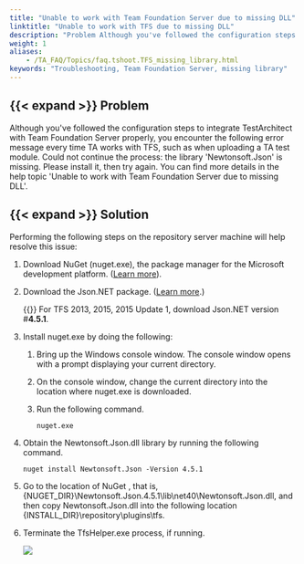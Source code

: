 ```yaml
--- 
title: "Unable to work with Team Foundation Server due to missing DLL"
linktitle: "Unable to work with TFS due to missing DLL"
description: "Problem Although you've followed the configuration steps to integrate TestArchitect with Team Foundation Server properly, you encounter the following error message every time TA works with TFS, such ..."
weight: 1
aliases: 
    - /TA_FAQ/Topics/faq.tshoot.TFS_missing_library.html
keywords: "Troubleshooting, Team Foundation Server, missing library"
---
```


## {{< expand >}} Problem

Although you've followed the configuration steps to integrate TestArchitect with Team Foundation Server properly, you encounter the following error message every time TA works with TFS, such as when uploading a TA test module. Could not continue the process: the library 'Newtonsoft.Json' is missing. Please install it, then try again. You can find more details in the help topic 'Unable to work with Team Foundation Server due to missing DLL'.

## {{< expand >}} Solution

Performing the following steps on the repository server machine will help resolve this issue:

1.  Download NuGet \(nuget.exe\), the package manager for the Microsoft development platform. \([Learn more](https://dist.nuget.org/index.html)\).
2.  Download the Json.NET package. \([Learn more](https://www.nuget.org/packages/Newtonsoft.Json/4.5.1).\)

    {{<important>}} For TFS 2013, 2015, 2015 Update 1, download Json.NET version \#**4.5.1**.

3.  Install nuget.exe by doing the following:
    1.  Bring up the Windows console window. The console window opens with a prompt displaying your current directory.
    2.  On the console window, change the current directory into the location where nuget.exe is downloaded.
    3.  Run the following command.

        ```
        nuget.exe
        ```

4.  Obtain the Newtonsoft.Json.dll library by running the following command.

    ```
    nuget install Newtonsoft.Json -Version 4.5.1
    ```

5.  Go to the location of NuGet , that is, \{NUGET\_DIR\}\\Newtonsoft.Json.4.5.1\\lib\\net40\\Newtonsoft.Json.dll, and then copy Newtonsoft.Json.dll into the following location \{INSTALL\_DIR\}\\repository\\plugins\\tfs.
6.  Terminate the TfsHelper.exe process, if running.

    ![](/images/TA_FAQ/Images/TfsHelper.png)




